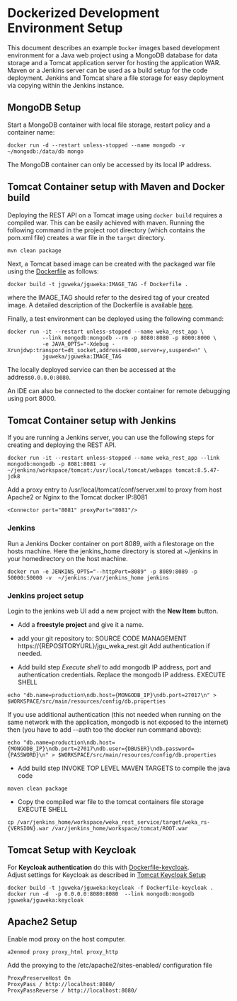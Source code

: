 # Dockerized Development Environment Setup

This document describes an example `Docker` images based development environment for a Java web project using a MongoDB database for data storage and a Tomcat application server for hosting the application WAR. Maven or a Jenkins server can be used as a build setup for the code deployment. Jenkins and Tomcat share a file storage for easy deployment via copying within the Jenkins instance.

## MongoDB Setup

Start a MongoDB container with local file storage, restart policy and a container name:

```
docker run -d --restart unless-stopped --name mongodb -v ~/mongodb:/data/db mongo
```

The MongoDB container can only be accessed by its local IP address.

## Tomcat Container setup with Maven and Docker build

Deploying the REST API on a Tomcat image using `docker build` requires a compiled war. This can be easily achieved with maven. Running the following command in the project root directory (which contains the pom.xml file) creates a war file in the `target` directory.

```
mvn clean package
```

Next, a Tomcat based image can be created with the packaged war file using the [Dockerfile](../Dockerfile) as follows:

```
docker build -t jguweka/jguweka:IMAGE_TAG -f Dockerfile .
```

where the IMAGE_TAG should refer to the desired tag of your created image. A detailed description of the Dockerfile is available [here](./DockerImageDeployment.md).

Finally, a test environment can be deployed using the following command:

```
docker run -it --restart unless-stopped --name weka_rest_app \
           --link mongodb:mongodb --rm -p 8080:8080 -p 8000:8000 \
           -e JAVA_OPTS="-Xdebug -Xrunjdwp:transport=dt_socket,address=8000,server=y,suspend=n" \
           jguweka/jguweka:IMAGE_TAG
```

The locally deployed service can then be accessed at the address`0.0.0.0:8080`.

An IDE can also be connected to the docker container for remote debugging using port 8000.

## Tomcat Container setup with Jenkins

If you are running a Jenkins server, you can use the following steps for creating and deploying the REST API.    

```
docker run -it --restart unless-stopped --name weka_rest_app --link mongodb:mongodb -p 8081:8081 -v ~/jenkins/workspace/tomcat:/usr/local/tomcat/webapps tomcat:8.5.47-jdk8
```

Add a proxy entry to  /usr/local/tomcat/conf/server.xml to proxy from host Apache2 or Nginx to the Tomcat docker IP:8081
```
<Connector port="8081" proxyPort="8081"/>
```

### Jenkins

Run a Jenkins Docker container on port 8089, with a filestorage on the hosts machine. Here the jenkins_home directory is stored at ~/jenkins in your homedirectory on the host machine.

```
docker run -e JENKINS_OPTS="--httpPort=8089" -p 8089:8089 -p 50000:50000 -v  ~/jenkins:/var/jenkins_home jenkins
```

### Jenkins project setup

Login to the jenkins web UI add a new project with the **New Item** button. 

* Add a **freestyle project** and give it a name.

* add your git repository to:
SOURCE CODE MANAGEMENT
https://{REPOSITORYURL}/jgu_weka_rest.git
Add authentication if needed.

* Add build step *Execute shell* to add mongodb IP address, port and authentication credentials.
Replace the mongodb IP address.
EXECUTE SHELL
```
echo "db.name=production\ndb.host={MONGODB_IP}\ndb.port=27017\n" > $WORKSPACE/src/main/resources/config/db.properties
```
If you use additional authentication (this not needed when running on the same network with the application, mongodb is not exposed to the internet) then (you have to add --auth too the docker run command above):
```
echo "db.name=production\ndb.host={MONGODB_IP}\ndb.port=27017\ndb.user={DBUSER}\ndb.password={PASSWORD}\n" > $WORKSPACE/src/main/resources/config/db.properties
```

* Add build step 
INVOKE TOP LEVEL MAVEN TARGETS
to compile the java code

```
maven clean package
```

* Copy the compiled war file to the tomcat containers file storage 
EXECUTE SHELL

```
cp /var/jenkins_home/workspace/weka_rest_service/target/weka_rs-{VERSION}.war /var/jenkins_home/workspace/tomcat/ROOT.war
```

## Tomcat Setup with Keycloak

For **Keycloak authentication** do this with [Dockerfile-keycloak](../Dockerfile-keycloak).   
Adjust settings for Keycloak as described in [Tomcat Keycloak Setup](./TomcatKeycloakSetup.md)

```
docker build -t jguweka/jguweka:keycloak -f Dockerfile-keycloak .
docker run -d  -p 0.0.0.0:8080:8080  --link mongodb:mongodb jguweka/jguweka:keycloak
```

## Apache2 Setup 

Enable mod proxy on the host computer.

```
a2enmod proxy proxy_html proxy_http
```

Add the proxying to the /etc/apache2/sites-enabled/ configuration file

```
ProxyPreserveHost On
ProxyPass / http://localhost:8080/
ProxyPassReverse / http://localhost:8080/
```